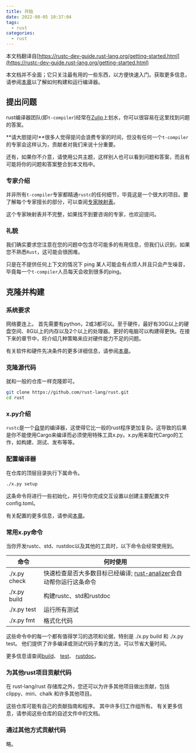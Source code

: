 ```yaml
---
title: 开始
date: 2022-08-05 10:37:04
tags:
  - rust
categories:
  - rust
---
```

本文档翻译自[https://rustc-dev-guide.rust-lang.org/getting-started.html](https://rustc-dev-guide.rust-lang.org/getting-started.html)

本文档并不全面；它只关注最有用的一些东西，以方便快速入门。获取更多信息，请参阅[本章](https://rustc-dev-guide.rust-lang.org/building/how-to-build-and-run.html)以了解如何构建和运行编译器。

## 提出问题
rust编译器团队(即`t-compiler`)经常在[Zulip](https://rust-lang.zulipchat.com/#narrow/stream/131828-t-compiler)上划水，你可以很容易在这里找到问题的答案。

**请大胆提问!**很多人觉得提问会浪费专家的时间，但没有任何一个`t-compiler`的专家会这样认为，贡献者对我们来说十分重要。

还有，如果你不介意，请使用公共主题，这样别人也可以看到问题和答案，而且有可能将你的问题和答案整合到本文档中。
### 专家介绍
并非所有`t-compiler`专家都精通`rustc`的任何细节，毕竟这是一个很大的项目。要了解每个专家擅长的部分，可以查阅[专家映射表](https://github.com/rust-lang/compiler-team/blob/master/content/experts/map.toml)。

这个专家映射表并不完整，如果找不到要咨询的专家，也欢迎提问。

### 礼貌
我们确实要求您注意在您的问题中包含尽可能多的有用信息，但我们认识到，如果您不熟悉`Rust`，这可能会很困难。

只是在不提供任何上下文的情况下 ping 某人可能会有点烦人并且只会产生噪音，毕竟每一个`t-compiler`人员每天会收到很多的ping。

## 克隆并构建

### 系统要求
网络要连上。
首先需要有python，2或3都可以。至于硬件，最好有30G以上的硬盘空间、8G以上的内存以及2个以上的处理器。更好的电脑可以构建得更快。在接下来的章节中，将介绍几种策略来应对硬件能力不足的问题。

有关软件和硬件先决条件的更多详细信息，请参阅[本章](https://rustc-dev-guide.rust-lang.org/building/prerequisites.html)。

### 克隆源代码
就和一般的仓库一样克隆即可。
```bash
git clone https://github.com/rust-lang/rust.git
cd rust
```
### x.py介绍
`rustc`是一个[自举](https://rustc-dev-guide.rust-lang.org/building/bootstrapping.html)的编译器，这使得它比一般的rust程序更加复杂。这导致的后果是你不能使用Cargo来编译而必须使用特殊工具x.py。x.py用来取代Cargo的工作，如构建、测试、发布等等。

### 配置编译器
在仓库的顶层目录执行下属命令。
```bash
./x.py setup
```
这条命令将进行一些初始化，并引导你完成交互设置以创建主要配置文件config.toml。

有关配置的更多信息，请参阅[本章](https://rustc-dev-guide.rust-lang.org/building/how-to-build-and-run.html#create-a-configtoml)。

### 常用x.py命令
当你开发rustc、std、rustdoc以及其他的工具时，以下命令会经常使用到。

|命令|何时使用|
|---|---|
|./x.py check| 快速检查是否大多数目标已经编译; [rust-analizer](https://rustc-dev-guide.rust-lang.org/building/suggested.html#configuring-rust-analyzer-for-rustc)会自动帮你运行这条命令 |
|./x.py build| 构建rustc、std和rustdoc |
|./x.py test | 运行所有测试 |
|./x.py fmt | 格式化代码 |

这些命令中的每一个都有值得学习的选项和论据，特别是 ./x.py build 和 ./x.py test。 他们提供了许多编译或测试代码子集的方法，可以节省大量时间。

更多信息请查阅[build](https://rustc-dev-guide.rust-lang.org/building/how-to-build-and-run.html)、 [test](https://rustc-dev-guide.rust-lang.org/tests/intro.html)、 [rustdoc](https://rustc-dev-guide.rust-lang.org/rustdoc.html)。

### 为其他rust项目贡献代码
在 rust-lang/rust 存储库之外，您还可以为许多其他项目做出贡献，包括 clippy、miri、chalk 和许多其他项目。

这些仓库可能有自己的贡献指南和程序。 其中许多归工作组所有。 有关更多信息，请参阅这些仓库的自述文件中的文档。

### 通过其他方式贡献代码

略。





